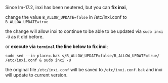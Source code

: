 Since lm-17.2, inxi has been neutered, but you can **fix inxi**, 

change the value `B_ALLOW_UPDATE=false` in /etc/inxi.conf to `B_ALLOW_UPDATE=true` 

the change will allow inxi to continue to be able to be updated via `sudo inxi -U` as it did before.

or **execute via `terminal` the line below to fix inxi**;

`sudo sed --in-place=.bak s/B_ALLOW_UPDATE=false/B_ALLOW_UPDATE=true/ /etc/inxi.conf & sudo inxi -U`

the original file  `/etc/inxi.conf` will be saved to `/etc/inxi.conf.bak` and inxi will update to current version.
